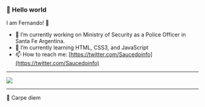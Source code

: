 ### 👋 Hello world 

I am Fernando! :robot:	

- 🔭 I’m currently working on Ministry of Security as a Police Officer in Santa Fe Argentina.
- 🌱 I’m currently learning HTML, CSS3, and JavaScript
- 📫 How to reach me: [https://twitter.com/Saucedoinfo](https://twitter.com/Saucedoinfo)

---

![](https://pbs.twimg.com/profile_banners/961277451547627520/1584958205/1500x500)

---

💪 Carpe diem


